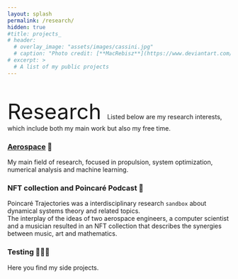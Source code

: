 ```yaml
---
layout: splash
permalink: /research/
hidden: true
#title: projects_
# header:
  # overlay_image: "assets/images/cassini.jpg"
  # caption: "Photo credit: [**MacRebisz**](https://www.deviantart.com/macrebisz)"
# excerpt: >
  # A list of my public projects
---
```

<html lang="en">
<br> <br>
<font size="12"> Research </font>
</html>
Listed below are my research interests, which include both my main work but also my free time. 
  

### [Aerospace](../research/aerospace)  🚀
My main field of research, focused in propulsion, system optimization, numerical analysis and machine learning.

### NFT collection and Poincaré Podcast 🔭 
Poincaré Trajectories was a interdisciplinary research <code>sandbox</code> about dynamical systems theory and related topics.  
The interplay of the ideas of two aerospace engineers, a computer scientist and a musician resulted in an NFT collection that describes the synergies between music, art and mathematics.

### Testing 🧑🏻‍💻
Here you find my side projects.
